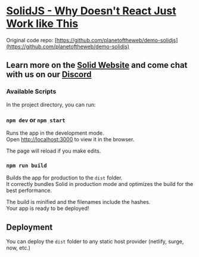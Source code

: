 # [SolidJS - Why Doesn't React Just Work like This](https://www.youtube.com/watch?v=WSvmEG7HPyE)

Original code repo: [https://github.com/planetoftheweb/demo-solidjs](https://github.com/planetoftheweb/demo-solidjs)

## Learn more on the [Solid Website](https://solidjs.com) and come chat with us on our [Discord](https://discord.com/invite/solidjs)

### Available Scripts

In the project directory, you can run:

### `npm dev` or `npm start`

Runs the app in the development mode.<br>
Open [http://localhost:3000](http://localhost:3000) to view it in the browser.

The page will reload if you make edits.<br>

### `npm run build`

Builds the app for production to the `dist` folder.<br>
It correctly bundles Solid in production mode and optimizes the build for the best performance.

The build is minified and the filenames include the hashes.<br>
Your app is ready to be deployed!

## Deployment

You can deploy the `dist` folder to any static host provider (netlify, surge, now, etc.)
